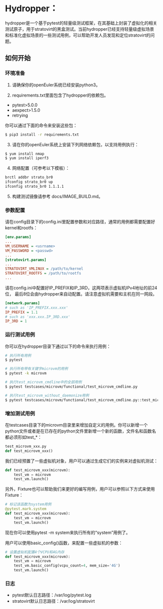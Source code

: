 # Hydropper：
hydropper是一个基于pytest的轻量级测试框架，在其基础上封装了虚拟化的相关测试原子，用于stratovirt的黑盒测试。当前hydropper已经支持轻量级虚拟场景和标准化虚拟场景的一些测试用例，可以帮助开发人员发现和定位stratovirt的问题。

## 如何开始

### 环境准备
1. 请确保你的openEuler系统已经安装python3。

2. requirements.txt里面包含了hydropper的依赖包。

- pytest>5.0.0
- aexpect>1.5.0
- retrying

你可以通过下面的命令来安装这些包：
```sh
$ pip3 install -r requirements.txt
```

3. 请在你的openEuler系统上安装下列网络依赖包，以支持用例执行：

```sh
$ yum install nmap
$ yum install iperf3
```

4. 网络配置（可参考以下模板）：

```sh
brctl addbr strato_br0
ifconfig strato_br0 up
ifconfig strato_br0 1.1.1.1
```

5. 构建测试镜像请参考 docs/IMAGE_BUILD.md。

### 参数配置
请在config目录下的config.ini里配置参数和对应路径，通常的用例都需要配置好kernel和rootfs：
```ini
[env.params]
...
VM_USERNAME = <usrname>
VM_PASSWORD = <passwd>
...
[stratovirt.params]
...
STRATOVIRT_VMLINUX = /path/to/kernel
STRATOVIRT_ROOTFS = /path/to/rootfs
...
```

请在config.ini中配置好IP_PREFIX和IP_3RD，这两项表示虚拟机IPv4地址的前24位，
最后8位会由hydropper来自动配置。请注意虚拟机需要和主机在同一网段。

```ini
[network.params]
# such as 'IP_PREFIX.xxx.xxx'
IP_PREFIX = 1.1
# such as 'xxx.xxx.IP_3RD.xxx'
IP_3RD = 1
```

### 运行测试用例
你可以在hydropper目录下通过以下的命令来执行用例：
```sh
# 执行所有用例
$ pytest

# 执行所有带有关键字microvm的用例
$ pytest -k microvm

# 执行test_microvm_cmdline中的全部用例
$ pytest testcases/microvm/functional/test_microvm_cmdline.py

# 执行test_microvm_without_daemonize用例
$ pytest testcases/microvm/functional/test_microvm_cmdline.py::test_microvm_without_daemonize
```

### 增加测试用例
在testcases目录下的microvm目录里来增加自定义的用例。你可以新增一个python文件或者是在已存在的python文件里新增一个新的函数，文件名和函数名都必须形如test_*：
```python
test_microvm_xxx.py
def test_microvm_xxx()
```

我们已经预置了一些虚拟机对象，用户可以通过生成它们的实例来对虚拟机测试：
```python
def test_microvm_xxx(microvm):
    test_vm = microvm
    test_vm.launch()
```

另外，Fixture也可以帮助我们来更好的编写用例，用户可以参照以下方式来使用Fixture：
```python
# 标记该函数为system用例
@pytest.mark.system
def test_microvm_xxx(microvm):
    test_vm = microvm
    test_vm.launch()
```

现在你可以使用pytest -m system来执行所有的“system”用例了。

用户可以使用basic_config()函数，来配置一些虚拟机的参数：
```python
# 设置虚拟机配置4个VCPU和4G内存
def test_microvm_xxx(microvm):
    test_vm = microvm
    test_vm.basic_config(vcpu_count=4, mem_size='4G')
    test_vm.launch()
```

### 日志

- pytest默认日志路径：/var/log/pytest.log
- stratovirt默认日志路径：/var/log/stratovirt